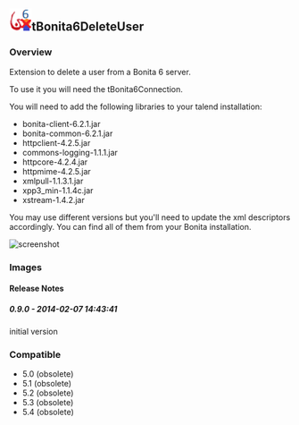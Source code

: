 ## <img src='./logo.jpg' width='40' height='40'>tBonita6DeleteUser

### Overview
Extension to delete a user from a Bonita 6 server.

To use it you will need the tBonita6Connection.

You will need to add the following libraries to your talend installation:

* bonita-client-6.2.1.jar
* bonita-common-6.2.1.jar
* httpclient-4.2.5.jar
* commons-logging-1.1.1.jar
* httpcore-4.2.4.jar
* httpmime-4.2.5.jar
* xmlpull-1.1.3.1.jar
* xpp3_min-1.1.4c.jar
* xstream-1.4.2.jar

You may use different versions but you'll need to update the xml descriptors accordingly. You can find all of them from your Bonita installation.


![screenshot](https://talendforge.org/exchange/tos/upload_tos/extension-1099/screenshot.jpg)
### Images




#### Release Notes

##### 0.9.0 - 2014-02-07 14:43:41
initial version
### Compatible
 -  5.0 (obsolete)
 -   5.1 (obsolete)
 -   5.2 (obsolete)
 -   5.3 (obsolete)
 -   5.4 (obsolete)
